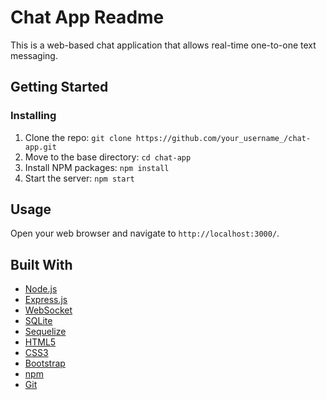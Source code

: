 # Chat App Readme

This is a web-based chat application that allows real-time one-to-one text messaging. 

## Getting Started

### Installing

1. Clone the repo: `git clone https://github.com/your_username_/chat-app.git`
2. Move to the base directory: `cd chat-app`
3. Install NPM packages: `npm install`
4. Start the server: `npm start`

## Usage

Open your web browser and navigate to `http://localhost:3000/`. 

## Built With

- [Node.js](https://nodejs.org/)
- [Express.js](https://expressjs.com/)
- [WebSocket](https://www.websocket.org/)
- [SQLite](https://www.sqlite.org/index.html)
- [Sequelize](https://sequelize.org/)
- [HTML5](https://developer.mozilla.org/en-US/docs/Web/Guide/HTML/HTML5)
- [CSS3](https://developer.mozilla.org/en-US/docs/Archive/CSS3)
- [Bootstrap](https://getbootstrap.com/)
- [npm](https://www.npmjs.com/)
- [Git](https://git-scm.com/)

